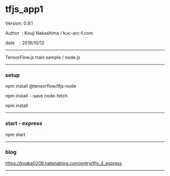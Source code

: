 ﻿# tfjs_app1

 Version: 0.9.1

 Author  : Kouji Nakashima / kuc-arc-f.com

 date    : 2019/10/12

***

TensorFlow.js train sample / node.js

***
### setup
npm install @tensorflow/tfjs-node

npm install --save node-fetch

npm install

***
### start - express
npm start


***
### blog

https://knaka0209.hatenablog.com/entry/tfjs_4_express

***

